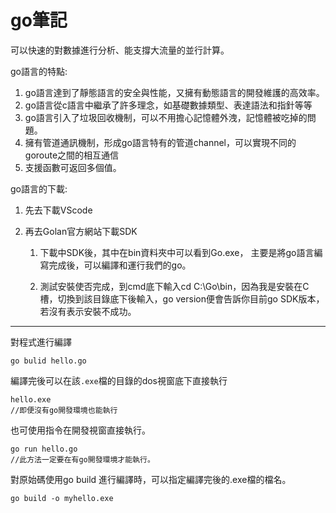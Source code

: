 # go筆記

可以快速的對數據進行分析、能支撐大流量的並行計算。

go語言的特點:

1. go語言達到了靜態語言的安全與性能，又擁有動態語言的開發維護的高效率。
2. go語言從c語言中繼承了許多理念，如基礎數據類型、表達語法和指針等等
3. go語言引入了垃圾回收機制，可以不用擔心記憶體外洩，記憶體被吃掉的問題。
4. 擁有管道通訊機制，形成go語言特有的管道channel，可以實現不同的goroute之間的相互通信
5. 支援函數可返回多個值。

go語言的下載:

1. 先去下載VScode
2. 再去Golan官方網站下載SDK

    1. 下載中SDK後，其中在bin資料夾中可以看到Go.exe，
主要是將go語言編寫完成後，可以編譯和運行我們的go。

    2. 測試安裝使否完成，到cmd底下輸入cd C:\Go\bin，因為我是安裝在C槽，切換到該目錄底下後輸入，go version便會告訴你目前go SDK版本，若沒有表示安裝不成功。

---

對程式進行編譯

    go bulid hello.go

編譯完後可以在該`.exe`檔的目錄的dos視窗底下直接執行

    hello.exe
    //即便沒有go開發環境也能執行

也可使用指令在開發視窗直接執行。

    go run hello.go
    //此方法一定要在有go開發環境才能執行。

對原始碼使用go build 進行編譯時，可以指定編譯完後的.exe檔的檔名。

    go build -o myhello.exe
